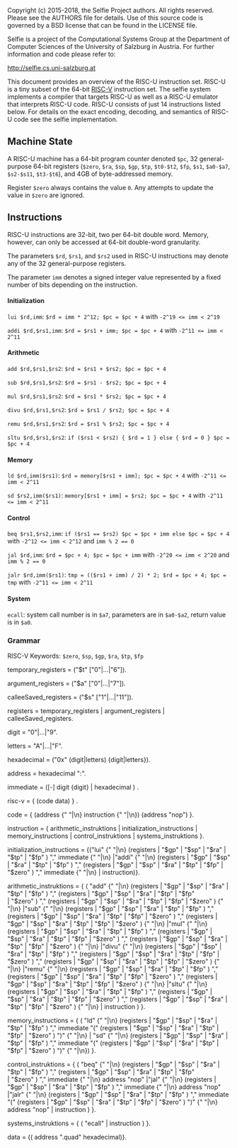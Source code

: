 Copyright (c) 2015-2018, the Selfie Project authors. All rights reserved. Please see the AUTHORS file for details. Use of this source code is governed by a BSD license that can be found in the LICENSE file.

Selfie is a project of the Computational Systems Group at the Department of Computer Sciences of the University of Salzburg in Austria. For further information and code please refer to:

http://selfie.cs.uni-salzburg.at

This document provides an overview of the RISC-U instruction set. RISC-U is a tiny subset of the 64-bit [RISC-V](https://en.wikipedia.org/wiki/RISC-V) instruction set. The selfie system implements a compiler that targets RISC-U as well as a RISC-U emulator that interprets RISC-U code. RISC-U consists of just 14 instructions listed below. For details on the exact encoding, decoding, and semantics of RISC-U code see the selfie implementation.

## Machine State

A RISC-U machine has a 64-bit program counter denoted `$pc`, 32 general-purpose 64-bit registers (`$zero`, `$ra`, `$sp`, `$gp`, `$tp`, `$t0-$t2`, `$fp`, `$s1`, `$a0-$a7`, `$s2-$s11`, `$t3-$t6`), and 4GB of byte-addressed memory.

Register `$zero` always contains the value `0`. Any attempts to update the value in `$zero` are ignored.

## Instructions

RISC-U instructions are 32-bit, two per 64-bit double word. Memory, however, can only be accessed at 64-bit double-word granularity.

The parameters `$rd`, `$rs1`, and `$rs2` used in RISC-U instructions may denote any of the 32 general-purpose registers.

The parameter `imm` denotes a signed integer value represented by a fixed number of bits depending on the instruction.

#### Initialization

`lui $rd,imm`: `$rd = imm * 2^12; $pc = $pc + 4` with `-2^19 <= imm < 2^19`

`addi $rd,$rs1,imm`: `$rd = $rs1 + imm; $pc = $pc + 4` with `-2^11 <= imm < 2^11`

#### Arithmetic

`add $rd,$rs1,$rs2`: `$rd = $rs1 + $rs2; $pc = $pc + 4`

`sub $rd,$rs1,$rs2`: `$rd = $rs1 - $rs2; $pc = $pc + 4`

`mul $rd,$rs1,$rs2`: `$rd = $rs1 * $rs2; $pc = $pc + 4`

`divu $rd,$rs1,$rs2`: `$rd = $rs1 / $rs2; $pc = $pc + 4`

`remu $rd,$rs1,$rs2`: `$rd = $rs1 % $rs2; $pc = $pc + 4`

`sltu $rd,$rs1,$rs2`: `if ($rs1 < $rs2) { $rd = 1 } else { $rd = 0 } $pc = $pc + 4`

#### Memory

`ld $rd,imm($rs1)`: `$rd = memory[$rs1 + imm]; $pc = $pc + 4` with `-2^11 <= imm < 2^11`

`sd $rs2,imm($rs1)`: `memory[$rs1 + imm] = $rs2; $pc = $pc + 4` with `-2^11 <= imm < 2^11`

#### Control

`beq $rs1,$rs2,imm`: `if ($rs1 == $rs2) $pc = $pc + imm else $pc = $pc + 4` with `-2^12 <= imm < 2^12` and `imm % 2 == 0`

`jal $rd,imm`: `$rd = $pc + 4; $pc = $pc + imm` with `-2^20 <= imm < 2^20` and `imm % 2 == 0`

`jalr $rd,imm($rs1)`: `tmp = (($rs1 + imm) / 2) * 2; $rd = $pc + 4; $pc = tmp` with `-2^11 <= imm < 2^11`

#### System

`ecall`: system call number is in `$a7`, parameters are in `$a0-$a2`, return value is in `$a0`.

### Grammar

RISC-V Keywords: `$zero`, `$sp`, `$gp`, `$ra`, `$tp`, `$fp`

temporary_registers = ("$t" ["0"|...|"6"]).

argument_registers = ("$a" ["0"|...|"7"]).

calleeSaved_registers = ("$s" ["1"|...|"11"]).

registers = temporary_registers | argument_registers | calleeSaved_registers.

digit = "0"|...|"9".

letters = "A"|...|"F".

hexadecimal = ("0x" (digit|letters) {digit|letters}).

address = hexadecimal ":".

immediate = ([-] digit {digit} | hexadecimal ) .

risc-v = { (code data) } .

code = { (address {" "|\n} instruction {" "|\n}) (address "nop") }.

instruction = { arithmetic_instruktions | initialization_instructions | memory_instructions | control_instruktions | systems_instruktions }.

initialization_instructions = {("lui" {" "|\n} (registers | "$gp" | "$sp" | "$ra" | "$tp" | "$fp" ) "," immediate {" "|\n}
                                |"addi" {" "|\n} (registers | "$gp" | "$sp" | "$ra" | "$tp" | "$fp" ) "," (registers | "$gp" | "$sp" | "$ra" | "$tp" | "$fp" | "$zero" ) "," immediate  {" "|\n}  | instruction)}.

arithmetic_instruktions = { ( "add" {" "|\n} (registers | "$gp" | "$sp" | "$ra" | "$tp" | "$fp" ) "," (registers | "$gp" | "$sp" | "$ra" | "$tp" | "$fp"  
                                | "$zero" ) "," (registers | "$gp" | "$sp" | "$ra" | "$tp" | "$fp" | "$zero" ) {" "|\n}
                              |"sub"  {" "|\n} (registers | "$gp" | "$sp" | "$ra" | "$tp" | "$fp" ) "," (registers | "$gp" | "$sp" | "$ra" | "$tp" | "$fp" | "$zero" ) "," (registers | "$gp" | "$sp" | "$ra" | "$tp" | "$fp" | "$zero" ) {" "|\n}
                              |"mul"  {" "|\n} (registers | "$gp" | "$sp" | "$ra" | "$tp" | "$fp" ) "," (registers | "$gp" | "$sp" | "$ra" | "$tp" | "$fp" |      "$zero" ) "," (registers | "$gp" | "$sp" | "$ra" | "$tp" | "$fp" | "$zero" ) {" "|\n}
                              |"divu"  {" "|\n} (registers | "$gp" | "$sp" | "$ra" | "$tp" | "$fp" ) "," (registers | "$gp" | "$sp" | "$ra" | "$tp" | "$fp" | "$zero" ) "," (registers | "$gp" | "$sp" | "$ra" | "$tp" | "$fp" | "$zero" ) {" "|\n}
                              |"remu"  {" "|\n} (registers | "$gp" | "$sp" | "$ra" | "$tp" | "$fp" ) "," (registers | "$gp" | "$sp" | "$ra" | "$tp" | "$fp" | "$zero" ) "," (registers | "$gp" | "$sp" | "$ra" | "$tp" | "$fp" | "$zero" ) {" "|\n}
                              |"sltu"  {" "|\n} (registers | "$gp" | "$sp" | "$ra" | "$tp" | "$fp" ) "," (registers | "$gp" | "$sp" | "$ra" | "$tp" | "$fp" | "$zero" ) "," (registers | "$gp" | "$sp" | "$ra" | "$tp" | "$fp" | "$zero" ) {" "|\n}
                              | instruction ) }.

memory_instructions = { ( "ld" {" "|\n} (registers | "$gp" | "$sp" | "$ra" | "$tp" | "$fp" ) "," immediate "(" (registers | "$gp" | "$sp" | "$ra" | "$tp" | "$fp" | "$zero" ) ")" {" "|\n}
                          | "sd" {" "|\n} (registers | "$gp" | "$sp" | "$ra" | "$tp" | "$fp" ) "," immediate "(" (registers | "$gp" | "$sp" | "$ra" | "$tp" | "$fp" | "$zero" ) ")" {" "|\n}) }.

control_instruktions = { ( "beq" {" "|\n} (registers | "$gp" | "$sp" | "$ra" | "$tp" | "$fp" ) "," (registers | "$gp" | "$sp" | "$ra" | "$tp" | "$fp"  
                                | "$zero" ) "," immediate  {" "|\n} address "nop"
                           |"jal" {" "|\n} (registers | "$gp" | "$sp" | "$ra" | "$tp" | "$fp" ) "," immediate {" "|\n} address "nop"
                           |"jalr" {" "|\n} (registers | "$gp" | "$sp" | "$ra" | "$tp" | "$fp" ) "," immediate "(" (registers | "$gp" | "$sp" | "$ra" | "$tp" | "$fp" | "$zero" ) ")" {" "|\n} address "nop"
                           | instruction ) }.  

systems_instruktions = { ( "ecall" | instruction ) }.                             

data = {( address ".quad" hexadecimal)}.
